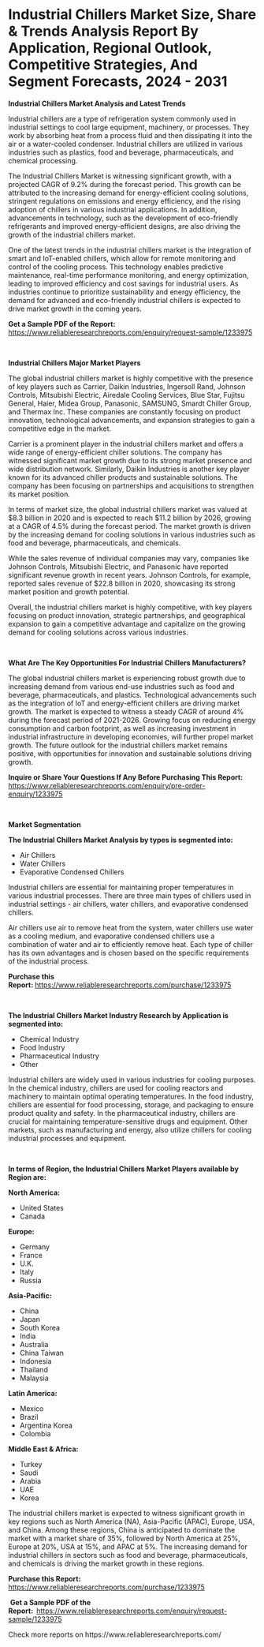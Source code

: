 <p><h1>Industrial Chillers Market Size, Share & Trends Analysis Report By Application, Regional Outlook, Competitive Strategies, And Segment Forecasts, 2024 - 2031</h1></p><p><strong>Industrial Chillers Market Analysis and Latest Trends</strong></p>
<p><p>Industrial chillers are a type of refrigeration system commonly used in industrial settings to cool large equipment, machinery, or processes. They work by absorbing heat from a process fluid and then dissipating it into the air or a water-cooled condenser. Industrial chillers are utilized in various industries such as plastics, food and beverage, pharmaceuticals, and chemical processing.</p><p>The Industrial Chillers Market is witnessing significant growth, with a projected CAGR of 9.2% during the forecast period. This growth can be attributed to the increasing demand for energy-efficient cooling solutions, stringent regulations on emissions and energy efficiency, and the rising adoption of chillers in various industrial applications. In addition, advancements in technology, such as the development of eco-friendly refrigerants and improved energy-efficient designs, are also driving the growth of the industrial chillers market.</p><p>One of the latest trends in the industrial chillers market is the integration of smart and IoT-enabled chillers, which allow for remote monitoring and control of the cooling process. This technology enables predictive maintenance, real-time performance monitoring, and energy optimization, leading to improved efficiency and cost savings for industrial users. As industries continue to prioritize sustainability and energy efficiency, the demand for advanced and eco-friendly industrial chillers is expected to drive market growth in the coming years.</p></p>
<p><strong>Get a Sample PDF of the Report:&nbsp;</strong> <a href="https://www.reliableresearchreports.com/enquiry/request-sample/1233975">https://www.reliableresearchreports.com/enquiry/request-sample/1233975</a></p>
<p>&nbsp;</p>
<p><strong>Industrial Chillers Major Market Players</strong></p>
<p><p>The global industrial chillers market is highly competitive with the presence of key players such as Carrier, Daikin Industries, Ingersoll Rand, Johnson Controls, Mitsubishi Electric, Airedale Cooling Services, Blue Star, Fujitsu General, Haier, Midea Group, Panasonic, SAMSUNG, Smardt Chiller Group, and Thermax Inc. These companies are constantly focusing on product innovation, technological advancements, and expansion strategies to gain a competitive edge in the market.</p><p>Carrier is a prominent player in the industrial chillers market and offers a wide range of energy-efficient chiller solutions. The company has witnessed significant market growth due to its strong market presence and wide distribution network. Similarly, Daikin Industries is another key player known for its advanced chiller products and sustainable solutions. The company has been focusing on partnerships and acquisitions to strengthen its market position.</p><p>In terms of market size, the global industrial chillers market was valued at $8.3 billion in 2020 and is expected to reach $11.2 billion by 2026, growing at a CAGR of 4.5% during the forecast period. The market growth is driven by the increasing demand for cooling solutions in various industries such as food and beverage, pharmaceuticals, and chemicals.</p><p>While the sales revenue of individual companies may vary, companies like Johnson Controls, Mitsubishi Electric, and Panasonic have reported significant revenue growth in recent years. Johnson Controls, for example, reported sales revenue of $22.8 billion in 2020, showcasing its strong market position and growth potential.</p><p>Overall, the industrial chillers market is highly competitive, with key players focusing on product innovation, strategic partnerships, and geographical expansion to gain a competitive advantage and capitalize on the growing demand for cooling solutions across various industries.</p></p>
<p>&nbsp;</p>
<p><strong>What Are The Key Opportunities For Industrial Chillers Manufacturers?</strong></p>
<p><p>The global industrial chillers market is experiencing robust growth due to increasing demand from various end-use industries such as food and beverage, pharmaceuticals, and plastics. Technological advancements such as the integration of IoT and energy-efficient chillers are driving market growth. The market is expected to witness a steady CAGR of around 4% during the forecast period of 2021-2026. Growing focus on reducing energy consumption and carbon footprint, as well as increasing investment in industrial infrastructure in developing economies, will further propel market growth. The future outlook for the industrial chillers market remains positive, with opportunities for innovation and sustainable solutions driving growth.</p></p>
<p><strong>Inquire or Share Your Questions If Any Before Purchasing This Report:</strong> <a href="https://www.reliableresearchreports.com/enquiry/pre-order-enquiry/1233975">https://www.reliableresearchreports.com/enquiry/pre-order-enquiry/1233975</a></p>
<p>&nbsp;</p>
<p><strong>Market Segmentation</strong></p>
<p><strong>The Industrial Chillers Market Analysis by types is segmented into:</strong></p>
<p><ul><li>Air Chillers</li><li>Water Chillers</li><li>Evaporative Condensed Chillers</li></ul></p>
<p><p>Industrial chillers are essential for maintaining proper temperatures in various industrial processes. There are three main types of chillers used in industrial settings - air chillers, water chillers, and evaporative condensed chillers. </p><p>Air chillers use air to remove heat from the system, water chillers use water as a cooling medium, and evaporative condensed chillers use a combination of water and air to efficiently remove heat. Each type of chiller has its own advantages and is chosen based on the specific requirements of the industrial process.</p></p>
<p><strong>Purchase this Report:&nbsp;</strong><a href="https://www.reliableresearchreports.com/purchase/1233975">https://www.reliableresearchreports.com/purchase/1233975</a></p>
<p>&nbsp;</p>
<p><strong>The Industrial Chillers Market Industry Research by Application is segmented into:</strong></p>
<p><ul><li>Chemical Industry</li><li>Food Industry</li><li>Pharmaceutical Industry</li><li>Other</li></ul></p>
<p><p>Industrial chillers are widely used in various industries for cooling purposes. In the chemical industry, chillers are used for cooling reactors and machinery to maintain optimal operating temperatures. In the food industry, chillers are essential for food processing, storage, and packaging to ensure product quality and safety. In the pharmaceutical industry, chillers are crucial for maintaining temperature-sensitive drugs and equipment. Other markets, such as manufacturing and energy, also utilize chillers for cooling industrial processes and equipment.</p></p>
<p>&nbsp;</p>
<p><strong>In terms of Region, the Industrial Chillers Market Players available by Region are:</strong></p>
<p>
    <p> <strong> North America: </strong>
        <ul>
            <li>United States</li>
            <li>Canada</li>
        </ul>
        </p> 
    <p> <strong> Europe: </strong>
        <ul>
            <li>Germany</li>
            <li>France</li>
            <li>U.K.</li>
            <li>Italy</li>
            <li>Russia</li>
        </ul>
        </p> 
    <p> <strong> Asia-Pacific: </strong>
        <ul>
            <li>China</li>
            <li>Japan</li>
            <li>South Korea</li>
            <li>India</li>
            <li>Australia</li>
            <li>China Taiwan</li>
            <li>Indonesia</li>
            <li>Thailand</li>
            <li>Malaysia</li>
        </ul>
        </p> 
    <p> <strong> Latin America: </strong>
        <ul>
            <li>Mexico</li>
            <li>Brazil</li>
            <li>Argentina Korea</li>
            <li>Colombia</li>
        </ul>
        </p> 
    <p> <strong> Middle East & Africa: </strong>
        <ul>
            <li>Turkey</li>
            <li>Saudi</li>
            <li>Arabia</li>
            <li>UAE</li>
            <li>Korea</li>
        </ul>
    </p>
    </p>
<p><p>The industrial chillers market is expected to witness significant growth in key regions such as North America (NA), Asia-Pacific (APAC), Europe, USA, and China. Among these regions, China is anticipated to dominate the market with a market share of 35%, followed by North America at 25%, Europe at 20%, USA at 15%, and APAC at 5%. The increasing demand for industrial chillers in sectors such as food and beverage, pharmaceuticals, and chemicals is driving the market growth in these regions.</p></p>
<p><strong>Purchase this Report: </strong><a href="https://www.reliableresearchreports.com/purchase/1233975">https://www.reliableresearchreports.com/purchase/1233975</a></p>
<p>&nbsp;<strong>Get a Sample PDF of the Report:&nbsp;&nbsp;</strong><a href="https://www.reliableresearchreports.com/enquiry/request-sample/1233975">https://www.reliableresearchreports.com/enquiry/request-sample/1233975</a></p>
<p><strong></strong></p>
<p>Check more reports on https://www.reliableresearchreports.com/</p>